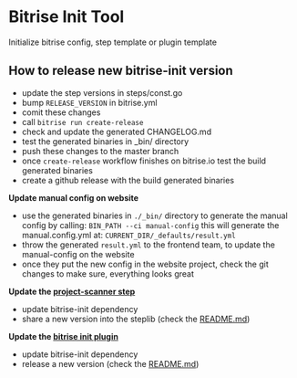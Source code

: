 # Bitrise Init Tool

Initialize bitrise config, step template or plugin template

## How to release new bitrise-init version

- update the step versions in steps/const.go
- bump `RELEASE_VERSION` in bitrise.yml
- comit these changes
- call `bitrise run create-release`
- check and update the generated CHANGELOG.md
- test the generated binaries in _bin/ directory
- push these changes to the master branch
- once `create-release` workflow finishes on bitrise.io test the build generated binaries
- create a github release with the build generated binaries

__Update manual config on website__

- use the generated binaries in `./_bin/` directory to generate the manual config by calling: `BIN_PATH --ci manual-config` this will generate the manual.config.yml at: `CURRENT_DIR/_defaults/result.yml`
- throw the generated `result.yml` to the frontend team, to update the manual-config on the website
- once they put the new config in the website project, check the git changes to make sure, everything looks great

__Update the [project-scanner step](https://github.com/bitrise-steplib/steps-project-scanner)__

- update bitrise-init dependency
- share a new version into the steplib (check the [README.md](https://github.com/bitrise-steplib/steps-project-scanner/blob/master/README.md))

__Update the [bitrise init plugin]((https://github.com/bitrise-core/bitrise-plugins-init))__

- update bitrise-init dependency
- release a new version (check the [README.md](https://github.com/bitrise-core/bitrise-plugins-init/blob/master/README.md))